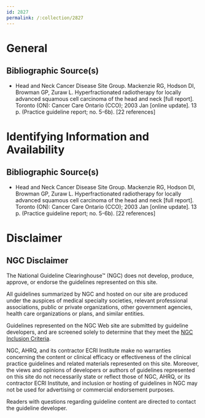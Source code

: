 ```yaml
---
id: 2827
permalink: /:collection/2827
---
```


# General

## Bibliographic Source(s)

- Head and Neck Cancer Disease Site Group. Mackenzie RG, Hodson DI, Browman GP, Zuraw L. Hyperfractionated radiotherapy for locally advanced squamous cell carcinoma of the head and neck [full report]. Toronto (ON): Cancer Care Ontario (CCO); 2003 Jan [online update]. 13 p. (Practice guideline report; no. 5-6b). [22 references]

# Identifying Information and Availability

## Bibliographic Source(s)

- Head and Neck Cancer Disease Site Group. Mackenzie RG, Hodson DI, Browman GP, Zuraw L. Hyperfractionated radiotherapy for locally advanced squamous cell carcinoma of the head and neck [full report]. Toronto (ON): Cancer Care Ontario (CCO); 2003 Jan [online update]. 13 p. (Practice guideline report; no. 5-6b). [22 references]

# Disclaimer

## NGC Disclaimer

The National Guideline Clearinghouse™ (NGC) does not develop, produce, approve, or endorse the guidelines represented on this site.

All guidelines summarized by NGC and hosted on our site are produced under the auspices of medical specialty societies, relevant professional associations, public or private organizations, other government agencies, health care organizations or plans, and similar entities.

Guidelines represented on the NGC Web site are submitted by guideline developers, and are screened solely to determine that they meet the [NGC Inclusion Criteria](/help-and-about/summaries/inclusion-criteria).

NGC, AHRQ, and its contractor ECRI Institute make no warranties concerning the content or clinical efficacy or effectiveness of the clinical practice guidelines and related materials represented on this site. Moreover, the views and opinions of developers or authors of guidelines represented on this site do not necessarily state or reflect those of NGC, AHRQ, or its contractor ECRI Institute, and inclusion or hosting of guidelines in NGC may not be used for advertising or commercial endorsement purposes.

Readers with questions regarding guideline content are directed to contact the guideline developer.

